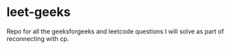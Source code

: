 # leet-geeks

Repo for all the geeksforgeeks and leetcode questions I will solve as part of reconnecting with cp.